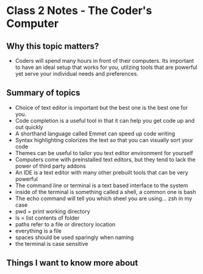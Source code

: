 # Class 2 Notes - The Coder's Computer

## Why this topic matters?

- Coders will spend many hours in front of their computers.  Its important to have an ideal setup that works for you, utilzing tools that are powerful yet serve your individual needs and preferences.

## Summary of topics

- Choice of text editor is important but the best one is the best one for you.
- Code completion is a useful tool in that it can help you get code up and out quickly
- A shorthand language called Emmet can speed up code writing
- Syntax highlighting colorizes the text so that you can visually sort your code
- Themes can be useful to tailor you text editor environment for yourself
- Computers come with preinstalled text editors, but they tend to lack the power of third party addons
- An IDE is a text editor with many other prebuilt tools that can be very powerful
- The command line or terminal is a text based interface to the system
- inside of the terminal is something called a shell, a common one is bash
- The echo command will tell you which sheel you are using... zsh in my case
- pwd = print working directory
- ls = list contents of folder
- paths refer to a file or directory location
- everything is a file
- spaces should be used sparingly when naming
- the terminal is case sensitive

## Things I want to know more about
